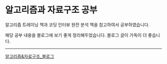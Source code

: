 # 알고리즘과 자료구조 공부

알고리즘 트레이닝 책과 코딩 인터뷰 완전 분석 책을 참고하여서 공부하였습니다.

해당 공부 내용을 블로그에 보기 좋게 정리해두었습니다. 블로그 글이 가독이 더 좋습니다.<br>
<hr>

[알고리즘&자료구조_블로그](https://sondiaa.tistory.com/category/%EC%95%8C%EA%B3%A0%EB%A6%AC%EC%A6%98%20%EB%B0%8F%20%EB%8D%B0%EC%9D%B4%ED%84%B0%20%EA%B5%AC%EC%A1%B0)

